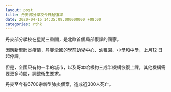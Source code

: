 ```yaml
---
layout: post
title: 丹麥部分學校今日起復課
date: 2020-04-15 14:35:09.000000000 +08:00
categories: rthk
---
```


丹麥部分學校在星期三重開，是北歐首個局部復課的國家。

因應新型肺炎疫情，丹麥全國的學前幼兒中心、幼稚園、小學和中學，上月12 日起停課。

但是，全國只有約一半的城市，以及哥本哈根約三成半機構恢復上課，其他機構需要更多時間，調整衞生要求。

丹麥至今有6700宗新型肺炎個案，造成近300人死亡。
